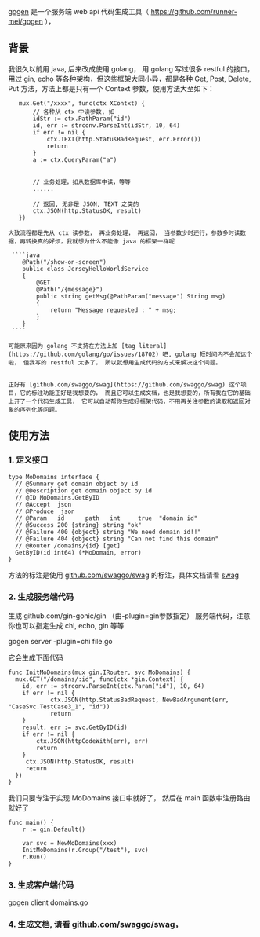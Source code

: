 

[gogen](https://github.com/runner-mei/gogen) 是一个服务端 web api 代码生成工具（ https://github.com/runner-mei/gogen ）， 


## 背景

我很久以前用 java, 后来改成使用 golang， 用 golang 写过很多 restful 的接口，用过 gin, echo 等各种架构，但这些框架大同小异，都是各种 Get, Post, Delete, Put 方法，方法上都是只有一个 Context 参数，使用方法大至如下：


 ````golang
    mux.Get("/xxxx", func(ctx XContxt) {
    	// 各种从 ctx 中读参数, 如
    	idStr := ctx.PathParam("id")
    	id, err := strconv.ParseInt(idStr, 10, 64)
    	if err != nil {
    		ctx.TEXT(http.StatusBadRequest, err.Error())
    		return
    	}
    	a := ctx.QueryParam("a")


    	// 业务处理，如从数据库中读，等等
        ......

    	// 返回, 无非是 JSON, TEXT 之类的
    	ctx.JSON(http.StatusOK, result)
    })
 ````

    大致流程都是先从 ctx 读参数， 再业务处理， 再返回， 当参数少时还行，参数多时读数据，再转换真的好烦，我就想为什么不能像 java 的框架一样呢

	 ````java
	    @Path("/show-on-screen")
		public class JerseyHelloWorldService
		{
		    @GET
		    @Path("/{message}")
		    public string getMsg(@PathParam("message") String msg)
		    {
		        return "Message requested : " + msg;
		    }
		}
	 ````

	可能原来因为 golang 不支持在方法上加 [tag literal](https://github.com/golang/go/issues/18702) 吧, golang 短时间内不会加这个啦， 但我写的 restful 太多了， 所以就想用生成代码的方式来解决这个问题。


	正好有 [github.com/swaggo/swag](https://github.com/swaggo/swag) 这个项目，它的标注功能正好是我想要的， 而且它可以生成文档，也是我想要的，所有我在它的基础上开了一个代码生成工具， 它可以自动帮你生成好框架代码，不用再关注参数的读取和返回对象的序列化等问题。


## 使用方法

### 1. 定义接口
````golang
type MoDomains interface {
  // @Summary get domain object by id
  // @Description get domain object by id
  // @ID MoDomains.GetByID
  // @Accept  json
  // @Produce  json
  // @Param   id      path   int     true  "domain id"
  // @Success 200 {string} string "ok"
  // @Failure 400 {object} string "We need domain id!!"
  // @Failure 404 {object} string "Can not find this domain"
  // @Router /domains/{id} [get]
  GetByID(id int64) (*MoDomain, error)
}
````

方法的标注是使用 [github.com/swaggo/swag](https://github.com/swaggo/swag) 的标注，具体文档请看 [swag](https://github.com/swaggo/swag)

### 2. 生成服务端代码

生成 github.com/gin-gonic/gin （由-plugin=gin参数指定） 服务端代码，注意你也可以指定生成 chi, echo, gin 等等

gogen server -plugin=chi file.go

它会生成下面代码

````golang
func InitMoDomains(mux gin.IRouter, svc MoDomains) {
  mux.GET("/domains/:id", func(ctx *gin.Context) {
    id, err := strconv.ParseInt(ctx.Param("id"), 10, 64)
    if err != nil {
			ctx.JSON(http.StatusBadRequest, NewBadArgument(err, "CaseSvc.TestCase3_1", "id"))
			return
    }
    result, err := svc.GetByID(id)
    if err != nil {
		ctx.JSON(httpCodeWith(err), err)
		return
    }
	 ctx.JSON(http.StatusOK, result)
	 return
  })
}
````

我们只要专注于实现 MoDomains 接口中就好了， 然后在 main 函数中注册路由就好了


````golang
func main() {
	r := gin.Default()

	var svc = NewMoDomains(xxx)
	InitMoDomains(r.Group("/test"), svc)
	r.Run()
}
````

### 3. 生成客户端代码

gogen client domains.go

### 4. 生成文档, 请看 [github.com/swaggo/swag](https://github.com/swaggo/swag)，
